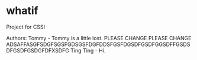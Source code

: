 # whatif
Project for CSSI

Authors:
Tommy - Tommy is a little lost.
PLEASE CHANGE
PLEASE
CHANGE
ADSAFFASGFSDGFSGSFGDSGSFDGFDDSFGSFDGSDFGSDFGGSDFFGSDSDFGSDFGSDGFDFXSDFG
Ting Ting - Hi.
